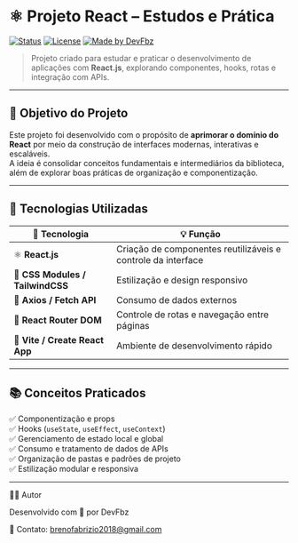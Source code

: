 # ⚛️ Projeto React – Estudos e Prática

[![Status](https://img.shields.io/badge/status-em%20desenvolvimento-yellow)]()
[![License](https://img.shields.io/badge/license-MIT-blue)](./LICENSE)
[![Made by DevFbz](https://img.shields.io/badge/made%20by-DevFbz-8A2BE2)](https://github.com/DevFbz)

> Projeto criado para estudar e praticar o desenvolvimento de aplicações com **React.js**, explorando componentes, hooks, rotas e integração com APIs.

---

## 🧠 Objetivo do Projeto

Este projeto foi desenvolvido com o propósito de **aprimorar o domínio do React** por meio da construção de interfaces modernas, interativas e escaláveis.  
A ideia é consolidar conceitos fundamentais e intermediários da biblioteca, além de explorar boas práticas de organização e componentização.

---

## 🚀 Tecnologias Utilizadas

| 🧩 Tecnologia | 💡 Função |
|----------------|-----------|
| ⚛️ **React.js** | Criação de componentes reutilizáveis e controle da interface |
| 💅 **CSS Modules / TailwindCSS** | Estilização e design responsivo |
| 🔄 **Axios / Fetch API** | Consumo de dados externos |
| 🧭 **React Router DOM** | Controle de rotas e navegação entre páginas |
| 🧰 **Vite / Create React App** | Ambiente de desenvolvimento rápido |

---

## 📚 Conceitos Praticados

✅ Componentização e props  
✅ Hooks (`useState`, `useEffect`, `useContext`)  
✅ Gerenciamento de estado local e global  
✅ Consumo e tratamento de dados de APIs  
✅ Organização de pastas e padrões de projeto  
✅ Estilização modular e responsiva  

---

👨‍💻 Autor

Desenvolvido com 💜 por DevFbz

📧 Contato: brenofabrizio2018@gmail.com

